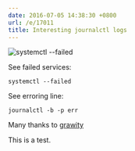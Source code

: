 ```yaml
---
date: 2016-07-05 14:38:30 +0800
url: /e/17011
title: Interesting journalctl logs
---
```



<img src=http://s.natalian.org/2016-07-05/1467701001_2548x1380.png alt="systemctl --failed">

See failed services:

	systemctl --failed

See erroring line:

	journalctl -b -p err

Many thanks to [grawity](https://github.com/grawity)


This is a test.
